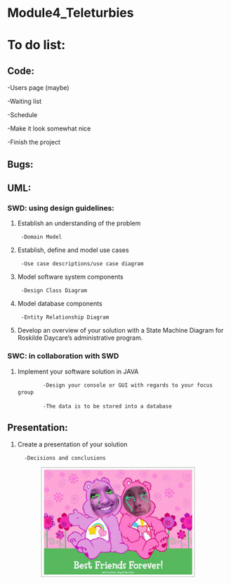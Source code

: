 # Module4_Teleturbies

# To do list:


## Code:


-Users page (maybe)

-Waiting list

-Schedule

-Make it look somewhat nice

-Finish the project


## Bugs:




## UML:

### SWD: using design guidelines:

1. Establish an understanding of the problem

        -Domain Model

2. Establish, define and model use cases

        -Use case descriptions/use case diagram

3. Model software system components

        -Design Class Diagram

4. Model database components

        -Entity Relationship Diagram

5. Develop an overview of your solution with a State Machine Diagram for Roskilde Daycare’s administrative program.


### SWC: in collaboration with SWD

1. Implement your software solution in JAVA

               -Design your console or GUI with regards to your focus group
                
               -The data is to be stored into a database


## Presentation:

1. Create a presentation of your solution

         -Decisions and conclusions



<p align="center"><img src="https://github.com/KingAlistair/RoskildeDayCare/blob/main/images/bff.jpg?raw=true" width="350" height="250"></p>
